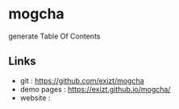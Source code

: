 mogcha
=================
generate Table Of Contents


Links
-------
* git : https://github.com/exizt/mogcha
* demo pages : https://exizt.github.io/mogcha/
* website : 
